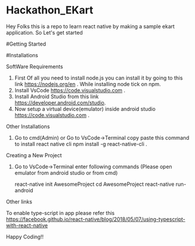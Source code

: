 # Hackathon_EKart

Hey Folks this is a repo to learn react native by making a sample ekart application. So Let's get started

#Getting Started

#Installations
 
 SoftWare Requirements

1. First Of all you need to install node.js you can install it by going to this link https://nodejs.org/en . While installing node tick on    npm. 
2. Install VsCode https://code.visualstudio.com .
3. Install Android Studio from this link https://developer.android.com/studio.
4. Now setup a virtual device(emulator) inside android studio https://code.visualstudio.com .

  Other Installations
  
 1. Go to cmd(Admin) or Go to VsCode->Terminal copy paste this command to install react native cli npm install -g react-native-cli .
 
 
  Creating a New Project
  
 1. Go to VsCode->Terminal enter following commands (Please open emulator from android studio or from cmd)
 
     react-native init AwesomeProject
     cd AwesomeProject
     react-native run-android
     
   Other links
   
   To enable type-script in app please refer this https://facebook.github.io/react-native/blog/2018/05/07/using-typescript-with-react-native
   
   Happy Coding!!
